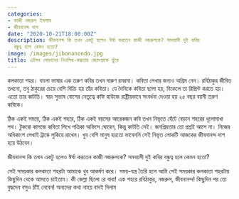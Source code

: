 ```yaml
---
categories:
- কাজী নজরুল ইসলাম
- জীবনানন্দ দাশ
date: "2020-10-21T18:00:00Z"
description: জীবনানন্দ কি তখন একটু হলেও ঈর্ষা করতেন কাজী নজরুলকে? সমবয়সী দুই কবির
  বন্ধুত্ব হলে কেমন হতো?
image: /images/jibonanondo.jpg
title: এইসব ঘোড়াদের নিওলিথ-স্তব্ধতার জ্যোৎস্নাকে ছুঁয়ে
---
```

কলকাতা শহর। বাংলা ভাষার এক তরুণ কবির তখন দারুণ রমরমা। কবিতা লেখার জন্যও অগ্রিম নেন। রবিঠাকুর জীবিত তখনো, তবু ঠাকুরের চেয়ে বেশি বিক্রি হয় তাঁর কবিতা। যে দৈনিকে কবিতা ছাপা হয়, বিকেলে তা রিপ্রিন্ট করতে হয়। এতো তার কাটতি। স্বয়ং সুভাষ বোসের নেতৃত্বে কফি হাউজে রাষ্ট্রীয়ভাবে সংবর্ধনা দেওয়া হয় ২৫ বছর বয়সী তরুণ কবিকে।

ঠিক একই সময়ে, ঠিক একই শহরে, ঠিক একই বয়সের আরেকজন কবি তখন নিভৃতে হেঁটে বেড়ান শহরের ধূলোমাখা পথ। টুকরো কাগজে কবিতা লিখে পত্রিকা অফিসে ঘোরেন, কিন্তু কাটতি নেই। জনপ্রিয়তার তো প্রশ্নই আসে না। নিজের অধিকাংশ লেখাই ট্রাঙ্কে লুকিয়ে রাখেন। খুব বেশি মানুষ হয়তো ভাবেননি সেই নিভৃত লোকটি আজকের জীবনানন্দ দাশ হয়ে উঠবেন।

জীবনানন্দ কি তখন একটু হলেও ঈর্ষা করতেন কাজী নজরুলকে? সমবয়সী দুই কবির বন্ধুত্ব হলে কেমন হতো?

সেই সময়কার কলকাতা শহরটা আমাকে খুব আকর্ষণ করে। সময়-যন্ত্র তৈরি হলে আমি সেই সময়কার কলকাতা শহরটায় কিছুদিন থেকে আসতে চাইতাম। কী জেল্লা ছিলো রে বাবা! এক শহরে রবিঠাকুর, নজরুল, জীবনানন্দ! কিছুদিন পর তো বুদ্ধদেব বসুও ঠাঁই নেবেন! অন্যদের কথা নাহয় বাদই দিলাম